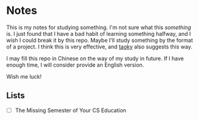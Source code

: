 # Notes

This is my notes for studying something. I'm not sure what this *something* is. I just found that I have a bad habit of learning something halfway, and I wish I could break it by this repo. Maybe I'll study something by the format of a project. I think this is very effective, and [taoky](https://github.com/taoky) also suggests this way.

I may fill this repo in Chinese on the way of my study in future. If I have enough time, I will consider provide an English version.

Wish me luck!

## Lists

- [ ] The Missing Semester of Your CS Education
